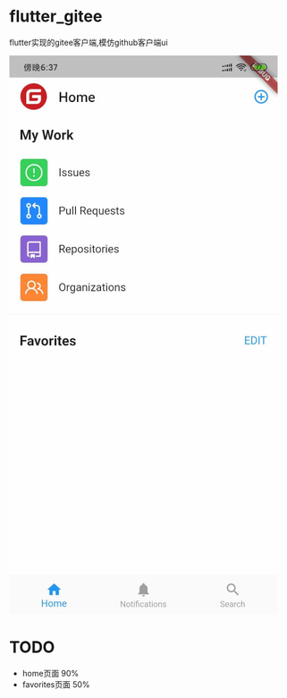 # flutter_gitee

flutter实现的gitee客户端,模仿github客户端ui

![Screenshot2](images/flutter_gitee.jpg)

# TODO
* home页面 90%
* favorites页面 50%
